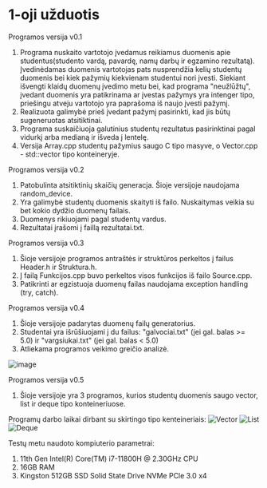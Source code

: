 # 1-oji užduotis
Programos versija v0.1

1. Programa nuskaito vartotojo įvedamus reikiamus duomenis apie studentus(studento vardą, pavardę, namų darbų ir egzamino rezultatą). Įvedinėdamas duomenis vartotojas pats nusprendžia kelių studentų duomenis bei kiek pažymių kiekvienam studentui nori įvesti. Siekiant išvengti klaidų duomenų įvedimo metu bei, kad programa "neužlūžtų", įvedant duomenis yra patikrinama ar įvestas pažymys yra intenger tipo, priešingu atveju vartotojo yra paprašoma iš naujo įvesti pažymį.
2. Realizuota galimybė prieš įvedant pažymį pasirinkti, kad jis būtų sugeneruotas atsitiktinai.
3. Programa suskaičiuoja galutinius studentų rezultatus pasirinktinai pagal vidurkį arba medianą ir išveda į lentelę.
4. Versija Array.cpp studentų pažymius saugo C tipo masyve, o Vector.cpp - std::vector tipo konteineryje.

Programos versija v0.2

1. Patobulinta atsitiktinių skaičių generacja. Šioje versijoje naudojama random_device.
3. Yra galimybė studentų duomenis skaityti iš failo. Nuskaitymas veikia su bet kokio dydžio duomenų failais.
4. Duomenys rikiuojami pagal studentų vardus.
5. Rezultatai įrašomi į faillą rezultatai.txt.

Programos versija v0.3

1. Šioje versijoje programos antraštės ir struktūros perkeltos į failus Header.h ir Struktura.h.
2. Į failą Funkcijos.cpp buvo perkeltos visos funkcijos iš failo Source.cpp.
3. Patikrinti ar egzistuoja duomenų failas naudojama exception handling (try, catch).

Programos versija v0.4

1. Šioje versijoje padarytas duomenų failų generatorius.
2. Studentai yra išrūšiuojami į du failus: "galvociai.txt" (jei gal. balas >= 5.0) ir "vargsiukai.txt" (jei gal. balas < 5.0)
3. Atliekama programos veikimo greičio analizė.

![image](https://user-images.githubusercontent.com/92882227/159137619-271a8522-7fa0-4961-b2ad-71b224a613d7.png)

Programos versija v0.5
1. Šioje versijoje yra 3 programos, kurios studentų duomenis saugo vector, list ir deque tipo konteineriuose.

Programų darbo laikai dirbant su skirtingo tipo kenteineriais: 
![Vector](https://user-images.githubusercontent.com/92882227/161440258-af5a97ef-8df0-4480-a228-86c065c10f87.PNG)
![List](https://user-images.githubusercontent.com/92882227/161440263-075b7716-d7c4-4fc7-9864-44f3d9b30514.PNG)
![Deque](https://user-images.githubusercontent.com/92882227/161440265-4bb74bc7-d0ee-44ba-8a05-d0ff1cd6fe40.PNG)

Testų metu naudoto kompiuterio parametrai: 
1. 11th Gen Intel(R) Core(TM) i7-11800H @ 2.30GHz CPU
2. 16GB RAM
3. Kingston 512GB SSD Solid State Drive NVMe PCle 3.0 x4

